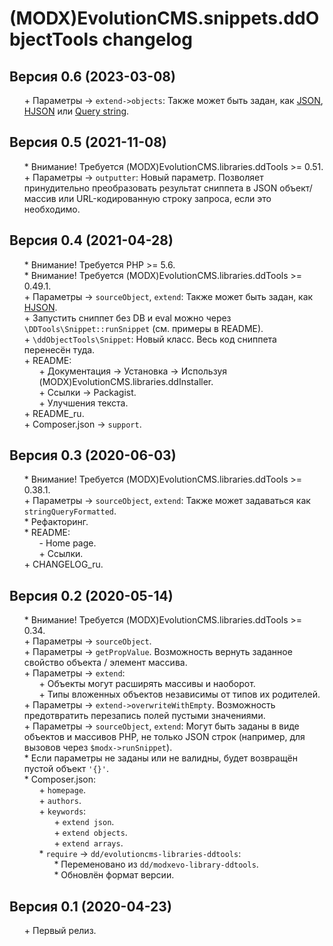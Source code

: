 # (MODX)EvolutionCMS.snippets.ddObjectTools changelog


## Версия 0.6 (2023-03-08)
* \+ Параметры → `extend->objects`: Также может быть задан, как [JSON](https://ru.wikipedia.org/wiki/JSON), [HJSON](https://hjson.github.io/) или [Query string](https://en.wikipedia.org/wiki/Query_string).


## Версия 0.5 (2021-11-08)
* \* Внимание! Требуется (MODX)EvolutionCMS.libraries.ddTools >= 0.51.
* \+ Параметры → `outputter`: Новый параметр. Позволяет принудительно преобразовать результат сниппета в JSON объект/массив или URL-кодированную строку запроса, если это необходимо.


## Версия 0.4 (2021-04-28)
* \* Внимание! Требуется PHP >= 5.6.
* \* Внимание! Требуется (MODX)EvolutionCMS.libraries.ddTools >= 0.49.1.
* \+ Параметры → `sourceObject`, `extend`: Также может быть задан, как [HJSON](https://hjson.github.io/).
* \+ Запустить сниппет без DB и eval можно через `\DDTools\Snippet::runSnippet` (см. примеры в README).
* \+ `\ddObjectTools\Snippet`: Новый класс. Весь код сниппета перенесён туда.
* \+ README:
	* \+ Документация → Установка → Используя (MODX)EvolutionCMS.libraries.ddInstaller.
	* \+ Ссылки → Packagist.
	* \+ Улучшения текста.
* \+ README_ru.
* \+ Composer.json → `support`.


## Версия 0.3 (2020-06-03)
* \* Внимание! Требуется (MODX)EvolutionCMS.libraries.ddTools >= 0.38.1.
* \+ Параметры → `sourceObject`, `extend`: Также может задаваться как `stringQueryFormatted`.
* \* Рефакторинг.
* \* README:
	* \- Home page.
	* \+ Ссылки.
* \+ CHANGELOG_ru.


## Версия 0.2 (2020-05-14)
* \* Внимание! Требуется (MODX)EvolutionCMS.libraries.ddTools >= 0.34.
* \+ Параметры → `sourceObject`.
* \+ Параметры → `getPropValue`. Возможность вернуть заданное свойство объекта / элемент массива.
* \+ Параметры → `extend`:
	* \+ Объекты могут расширять массивы и наоборот.
	* \+ Типы вложенных объектов независимы от типов их родителей.
* \+ Параметры → `extend->overwriteWithEmpty`. Возможность предотвратить перезапись полей пустыми значениями.
* \+ Параметры → `sourceObject`, `extend`: Могут быть заданы в виде объектов и массивов PHP, не только JSON строк (например, для вызовов через `$modx->runSnippet`).
* \* Если параметры не заданы или не валидны, будет возвращён пустой объект `'{}'`.
* \* Composer.json:
	* \+ `homepage`.
	* \+ `authors`.
	* \+ `keywords`:
		* \+ `extend json`.
		* \+ `extend objects`.
		* \+ `extend arrays`.
	* \* `require` → `dd/evolutioncms-libraries-ddtools`:
		* \* Переменовано из `dd/modxevo-library-ddtools`.
		* \* Обновлён формат версии.


## Версия 0.1 (2020-04-23)
* \+ Первый релиз.


<link rel="stylesheet" type="text/css" href="https://DivanDesign.ru/assets/files/ddMarkdown.css" />
<style>ul{list-style:none;}</style>